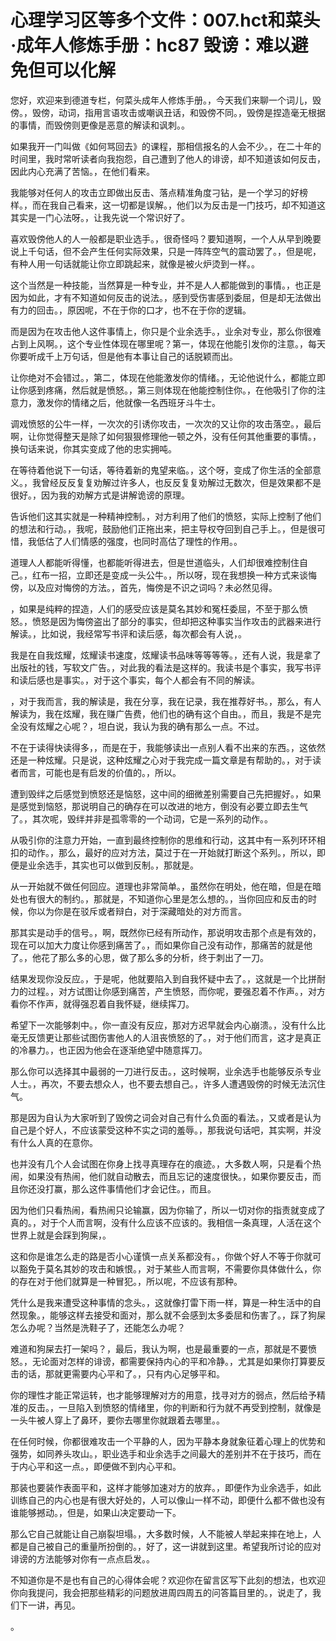 # 心理学习区等多个文件：007.hct和菜头·成年人修炼手册：hc87 毁谤：难以避免但可以化解

您好，欢迎来到德道专栏，何菜头成年人修炼手册。，今天我们来聊一个词儿，毁傍。，毁傍，动词，指用言语攻击或嘲讽丑话，和毁傍不同。，毁傍是捏造毫无根据的事情，而毁傍则更像是恶意的解读和讽刺。。

如果我开一门叫做《如何骂回去》的课程，那相信报名的人会不少。，在二十年的时间里，我时常听读者向我抱怨，自己遭到了他人的诽谤，却不知道该如何反击，因此内心充满了苦恼。，在他们看来。

我能够对任何人的攻击立即做出反击、落点精准角度刁钻，是一个学习的好榜样。，而在我自己看来，这一切都是误解。，他们以为反击是一门技巧，却不知道这其实是一门心法呀。，让我先说一个常识好了。

喜欢毁傍他人的人一般都是职业选手。，很奇怪吗？要知道啊，一个人从早到晚要说上千句话，但不会产生任何实际效果，只是一阵阵空气的震动罢了。，但是呢，有种人用一句话就能让你立即跳起来，就像是被火炉烫到一样。。

这个当然是一种技能，当然算是一种专业，并不是人人都能做到的事情。，也正是因为如此，才有不知道如何反击的说法。，感到受伤害感到委屈，但是却无法做出有力的回击。，原因呢，不在于你的口才，也不在于你的逻辑。

而是因为在攻击他人这件事情上，你只是个业余选手。，业余对专业，那么你很难占到上风啊。，这个专业性体现在哪里呢？第一，体现在他能引发你的注意。，每天你要听成千上万句话，但是他有本事让自己的话脱颖而出。

让你绝对不会错过。，第二，体现在他能激发你的情绪。，无论他说什么，都能立即让你感到疼痛，然后就是愤怒。，第三则体现在他能控制住你。，在他吸引了你的注意力，激发你的情绪之后，他就像一名西班牙斗牛士。

调戏愤怒的公牛一样，一次次的引诱你攻击，一次次的又让你的攻击落空。，最后啊，让你觉得整天是除了如何狠狠修理他一顿之外，没有任何其他重要的事情。，换句话来说，你其实变成了他的忠实拥吨。

在等待着他说下一句话，等待着新的鬼望来临。，这个呀，变成了你生活的全部意义。，我曾经反反复复劝解过许多人，也反反复复劝解过无数次，但是效果都不是很好。，因为我的劝解方式是讲解诡谤的原理。

告诉他们这其实就是一种精神控制。，对方利用了他们的愤怒，实际上控制了他们的想法和行动。，我呢，鼓励他们正拖出来，把主导权夺回到自己手上。，但是很可惜，我低估了人们情感的强度，也同时高估了理性的作用。。

道理人人都能听得懂，也都能听得进去，但是世道临头，人们却很难控制住自己。，红布一招，立即还是变成一头公牛。，所以呀，现在我想换一种方式来谈悔傍，以及应对悔傍的方法。，首先，悔傍是不识之词吗？未必然见得。

，如果是纯粹的捏造，人们的感受应该是莫名其妙和冤枉委屈，不至于那么愤怒。，愤怒是因为悔傍盗出了部分的事实，但却把这种事实当作攻击的武器来进行解读。，比如说，我经常写书评和读后感，每次都会有人说，。

我是在自我炫耀，炫耀读书速度，炫耀读书品味等等等等。，还有人说，我是拿了出版社的钱，写软文广告。，对此我的看法是这样的。我读书是个事实，我写书评和读后感也是事实。，对于这个事实，每个人都会有不同的解读。

，对于我而言，我的解读是，我在分享，我在记录，我在推荐好书。，那么，有人解读为，我在炫耀，我在赚广告费，他们也的确有这个自由。，而且，我是不是完全没有炫耀之心呢？，坦白说，我认为我的确有那么一点。不过。

不在于读得快读得多，，而是在于，我能够读出一点别人看不出来的东西。，这依然还是一种炫耀。只是说，这种炫耀之心对于我完成一篇文章是有帮助的。，对于读者而言，可能也是有启发的价值的。，所以。

遭到毁绊之后感觉到愤怒还是恼怒，这中间的细微差别需要自己先把握好。，如果是感觉到恼怒，那说明自己的确存在可以改进的地方，倒没有必要立即去生气了。，其次呢，毁绊并非是孤零零的一个动词，它是一系列的动作。。

从吸引你的注意力开始，一直到最终控制你的思维和行动，这其中有一系列环环相扣的动作。，那么，最好的应对方法，莫过于在一开始就打断这个系列。，所以，即便是业余选手，其实也可以做到反制。，那就是。

从一开始就不做任何回应。道理也非常简单。，虽然你在明处，他在暗，但是在暗处也有很大的制约。，那就是，不知道你心里是怎么想的。，当你回应和反击的时候，你以为你是在驳斥或者辩白，对于深藏暗处的对方而言。

那其实是动手的信号。，啊，既然你已经有所动作，那说明攻击那个点是有效的，现在可以加大力度让你感到痛苦了。，而如果你自己没有动作，那痛苦的就是他了。，他花了那么多的心思，做了那么多的分析，终于刺出了一刀。

结果发现你没反应。，于是呢，他就要陷入到自我怀疑中去了。，这就是一个比拼耐力的过程。，对方试图让你感到痛苦，产生愤怒，而你呢，要强忍着不作声。，对方看你不作声，就得强忍着自我怀疑，继续挥刀。

希望下一次能够刺中。，你一直没有反应，那对方迟早就会内心崩溃。，没有什么比毫无反馈更让那些试图伤害他人的人沮丧愤怒的了。，对于他们而言，这才是真正的冷暴力。，也正因为他会在逐渐绝望中随意挥刀。

那么你可以选择其中最弱的一刀进行反击。，这时候啊，业余选手也能够反杀专业人士。，再次，不要去想众人，也不要去想自己。，许多人遭遇毁傍的时候无法沉住气。

那是因为自认为大家听到了毁傍之词会对自己有什么负面的看法。，又或者是认为自己是个好人，不应该蒙受这种不实之词的羞辱。，那我说句话吧，其实啊，并没有什么人真的在意你。

也并没有几个人会试图在你身上找寻真理存在的痕迹。，大多数人啊，只是看个热闹，如果没有热闹，他们就自动散去，而且忘记的速度很快。，如果你要反击，而且你还没打赢，那么这件事情他们才会记住。，而且。

因为他们只看热闹，看热闹只论输赢，因为你输了，所以一切对你的指责就变成了真的。，对于个人而言啊，没有什么应该不应该的。我相信一条真理，人活在这个世界上就是会踩到狗屎，。

这和你是谁怎么走的路是否小心谨慎一点关系都没有。，你做个好人不等于你就可以豁免于莫名其妙的攻击和嫉恨。，对于某些人而言啊，不需要你具体做什么，你的存在对于他们就算是一种冒犯。，所以呢，不应该有那种。

凭什么是我来遭受这种事情的念头。，这就像打雷下雨一样，算是一种生活中的自然现象。，能够这样去接受和面对，那么就不会感到太多委屈和伤害了。，踩了狗屎怎么办呢？当然是洗鞋子了，还能怎么办呢？

难道和狗屎去打一架吗？，最后，我认为啊，也是最重要的一点，那就是不要愤怒。，无论面对怎样的诽谤，都需要保持内心的平和冷静。，尤其是如果你打算要反击的话，那就更需要内心平和了。，只有内心足够平和。

你的理性才能正常运转，也才能够理解对方的用意，找寻对方的弱点，然后给予精准的反击。，一旦陷入到愤怒的情绪里，你的判断和行为就不再受到控制，就像是一头牛被人穿上了鼻环，要你去哪里你就跟着去哪里。。

在任何时候，你都很难攻击一个平静的人，因为平静本身就象征着心理上的优势和强势，如同养头攻山。，职业选手和业余选手之间最大的差别并不在于技巧，而在于内心平和这一点。，即便做不到内心平和。

那装也要装作表面平和，这样才能够加速对方的放弃。，即便作为业余选手，如此训练自己的内心也是有很大好处的，人可以像山一样不动，即便什么都不做也没有谁能够撼动。，但是，如果山决定要动一下。

那么它自己就能让自己崩裂坦塌。，大多数时候，人不能被人举起来摔在地上，人都是自己被自己的重量所扮倒的。，好了，这一讲就到这里。希望我所讨论的应对诽谤的方法能够对你有一点点启发。。

不知道你是不是也有自己的心得体会呢？欢迎你在留言区写下此刻的想法，也欢迎你向我提问，我会把那些精彩的问题放进周四周五的问答篇目里的。，说走了，我们下一讲，再见。

。